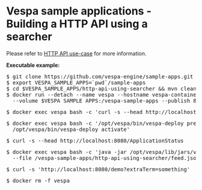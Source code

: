 <!-- Copyright 2017 Yahoo Holdings. Licensed under the terms of the Apache 2.0 license. See LICENSE in the project root. -->
# Vespa sample applications - Building a HTTP API using a searcher

Please refer to
[HTTP API use-case](http://docs.vespa.ai/documentation/handler-tutorial.html)
for more information.


**Executable example:**
<pre data-test="exec">
$ git clone https://github.com/vespa-engine/sample-apps.git
$ export VESPA_SAMPLE_APPS=`pwd`/sample-apps
$ cd $VESPA_SAMPLE_APPS/http-api-using-searcher &amp;&amp; mvn clean package
$ docker run --detach --name vespa --hostname vespa-container --privileged \
  --volume $VESPA_SAMPLE_APPS:/vespa-sample-apps --publish 8080:8080 vespaengine/vespa
</pre>
<pre data-test="exec" data-test-wait-for="200 OK">
$ docker exec vespa bash -c 'curl -s --head http://localhost:19071/ApplicationStatus'
</pre>
<pre data-test="exec">
$ docker exec vespa bash -c '/opt/vespa/bin/vespa-deploy prepare /vespa-sample-apps/http-api-using-searcher/target/application.zip &amp;&amp; \
  /opt/vespa/bin/vespa-deploy activate'
</pre>
<pre data-test="exec" data-test-wait-for="200 OK">
$ curl -s --head http://localhost:8080/ApplicationStatus
</pre>
<pre data-test="exec">
$ docker exec vespa bash -c 'java -jar /opt/vespa/lib/jars/vespa-http-client-jar-with-dependencies.jar --verbose \
  --file /vespa-sample-apps/http-api-using-searcher/feed.json --host localhost --port 8080'
</pre>
<pre data-test="exec" data-test-assert-contains="OK">
$ curl -s 'http://localhost:8080/demo?extraTerm=something'
</pre>
<pre data-test="exec">
$ docker rm -f vespa
</pre>
